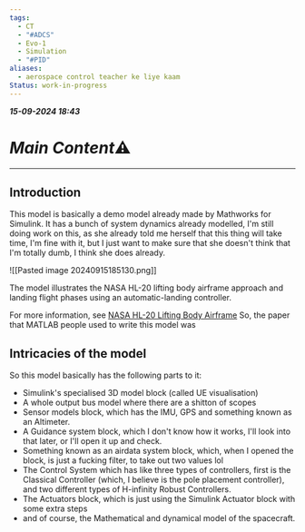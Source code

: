 ```yaml
---
tags:
  - CT
  - "#ADCS"
  - Evo-1
  - Simulation
  - "#PID"
aliases:
  - aerospace control teacher ke liye kaam
Status: work-in-progress
---
```

 ***15-09-2024
18:43***
# *Main Content*⚠
-----

## Introduction

This model is basically a demo model already made by Mathworks for Simulink. It has a bunch of system dynamics already modelled, I'm still doing work on this, as she already told me herself that this thing will take time, I'm fine with it, but I just want to make sure that she doesn't think that I'm totally dumb, I think she does already. 

![[Pasted image 20240915185130.png]]

The model illustrates the NASA HL-20 lifting body airframe approach and landing flight phases using an automatic-landing controller.

For more information, see [NASA HL-20 Lifting Body Airframe](https://in.mathworks.com/help/aeroblks/nasa-hl-20-lifting-body-airframe.html)
So, the paper that MATLAB people used to write this model was 

## Intricacies of the model

So this model basically has the following parts to it:
- Simulink's specialised 3D model block (called UE visualisation)
- A whole output bus model where there are a shitton of scopes
- Sensor models block, which has the IMU, GPS and something known as an Altimeter.
- A Guidance system block, which I don't know how it works, I'll look into that later, or I'll open it up and check.
- Something known as an airdata system block, which, when I opened the block, is just a fucking filter, to take out two values lol
- The Control System which has like three types of controllers, first is the Classical Controller (which, I believe is the pole placement controller), and two different types of H-infinity Robust Controllers.
- The Actuators block, which is just using the Simulink Actuator block with some extra steps
- and of course, the Mathematical and dynamical model of the spacecraft.

## 